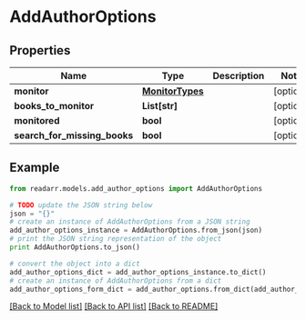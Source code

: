 # AddAuthorOptions


## Properties
Name | Type | Description | Notes
------------ | ------------- | ------------- | -------------
**monitor** | [**MonitorTypes**](MonitorTypes.md) |  | [optional] 
**books_to_monitor** | **List[str]** |  | [optional] 
**monitored** | **bool** |  | [optional] 
**search_for_missing_books** | **bool** |  | [optional] 

## Example

```python
from readarr.models.add_author_options import AddAuthorOptions

# TODO update the JSON string below
json = "{}"
# create an instance of AddAuthorOptions from a JSON string
add_author_options_instance = AddAuthorOptions.from_json(json)
# print the JSON string representation of the object
print AddAuthorOptions.to_json()

# convert the object into a dict
add_author_options_dict = add_author_options_instance.to_dict()
# create an instance of AddAuthorOptions from a dict
add_author_options_form_dict = add_author_options.from_dict(add_author_options_dict)
```
[[Back to Model list]](../README.md#documentation-for-models) [[Back to API list]](../README.md#documentation-for-api-endpoints) [[Back to README]](../README.md)


